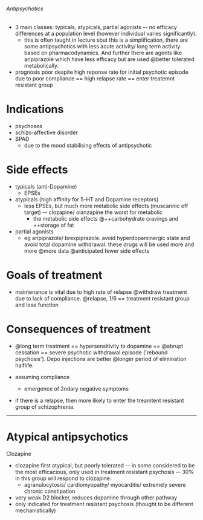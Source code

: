 ###### Antipsychotics
- 3 main classes: typicals, atypicals, partial agonists -- no efficacy differences at a population level (however individual varies significantly). 
    + this is often taught in lecture sbut this is a simplification, there are some antipsychotics with less acute activity/ long term activity based on pharmacodynamics. And further there are agents like aripiprazole which have less efficacy but are used @better tolerated metabolically.
- prognosis poor despite high reponse rate for initial psychotic episode due to poor compliance == high relapse rate == enter treatemnt resistant group

# Indications
- psychoses
- schizo-affective disorder
- BPAD  
    + due to the mood stabilising effects of antipsychotic


# Side effects
- typicals (anti-Dopamine)
    + EPSEs
- atypicals (high affinity for 5-HT and Dopamine receptors)
    + less EPSEs, but much more metabolic side effects (muscarinic off target) -- clozapine/ olanzapine the worst for metabolic
        * the metabolic side effects @++carbohydrate cravings and ++storage of fat
- partial agonists
    + eg aripiprazole/ brexpiprazole. avoid hyperdopaminergic state and avoid total dopamine withdrawal. these drugs will be used more and more @more data @anticipated fewer side effects

# Goals of treatment
- maintenance is vital due to high rate of relapse @withdraw treatment due to lack of compliance. @relapse, 1/6 == treatment resistant group and lose function

# Consequences of treatment
- @long term treatment == hypersensitivity to dopamine == @abrupt cessation == severe psychotic withdrawal episode ('rebound psychosis'). Depo injections are better @longer period of elimination halflife.
- assuming compliance
    + emergence of 2ndary negative symptoms

- if there is a relapse, then more likely to enter the treamtent resistant group of schizophrenia. 

-----------------------------------------------------------------

# Atypical antipsychotics

Clozapine
- clozapine first atypical, but poorly tolerated -- in some considered to be the most efficacious, only used in treatment resistant psychosis -- 30% in this group will respond to clozapine. 
    + agranulocytosis/ cardiomyopathy/ myocarditis/ extremely severe chronic constipation
- very weak D2 blocker, reduces dopamine through other pathway
- only indicated for treatment resistant psychosis (thought to be different mechanistically)

# 
